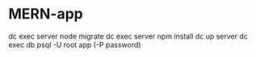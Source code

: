 # MERN-app

dc exec server node migrate
dc exec server npm install
dc up server
dc exec db psql -U root app (-P password)
